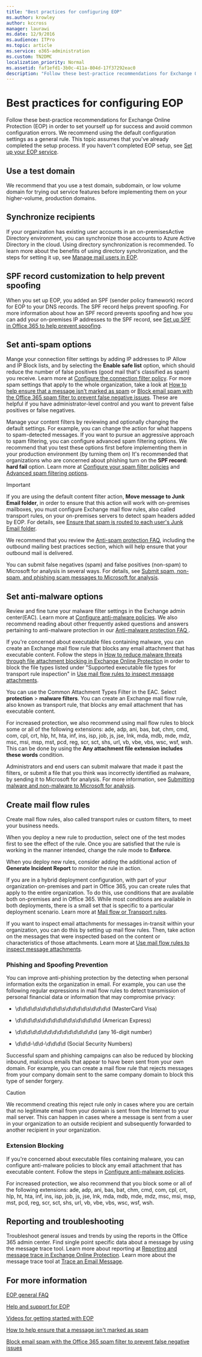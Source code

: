 ```yaml
---
title: "Best practices for configuring EOP"
ms.author: krowley
author: kccross
manager: laurawi
ms.date: 12/9/2016
ms.audience: ITPro
ms.topic: article
ms.service: o365-administration
ms.custom: TN2DMC
localization_priority: Normal
ms.assetid: faf1efd1-3b0c-411a-804d-17f37292eac0
description: "Follow these best-practice recommendations for Exchange Online Protection (EOP) in order to set yourself up for success and avoid common configuration errors."
---
```


# Best practices for configuring EOP
  
Follow these best-practice recommendations for Exchange Online Protection (EOP) in order to set yourself up for success and avoid common configuration errors. We recommend using the default configuration settings as a general rule. This topic assumes that you've already completed the setup process. If you haven't completed EOP setup, see [Set up your EOP service](set-up-your-eop-service.md).
  
## Use a test domain

We recommend that you use a test domain, subdomain, or low volume domain for trying out service features before implementing them on your higher-volume, production domains.
  
## Synchronize recipients

If your organization has existing user accounts in an on-premisesActive Directory environment, you can synchronize those accounts to Azure Active Directory in the cloud. Using directory synchronization is recommended. To learn more about the benefits of using directory synchronization, and the steps for setting it up, see [Manage mail users in EOP](manage-mail-users-in-eop.md).
  
## SPF record customization to help prevent spoofing

When you set up EOP, you added an SPF (sender policy framework) record for EOP to your DNS records. The SPF record helps prevent spoofing. For more information about how an SPF record prevents spoofing and how you can add your on-premises IP addresses to the SPF record, see [Set up SPF in Office 365 to help prevent spoofing](../set-up-spf-in-office-365-to-help-prevent-spoofing.md). 
  
## Set anti-spam options

Mange your connection filter settings by adding IP addresses to IP Allow and IP Block lists, and by selecting the **Enable safe list** option, which should reduce the number of false positives (good mail that's classified as spam) you receive. Learn more at [Configure the connection filter policy](../configure-the-connection-filter-policy.md). For more spam settings that apply to the whole organization, take a look at [How to help ensure that a message isn't marked as spam](https://go.microsoft.com/fwlink/p/?LinkId=534224) or [Block email spam with the Office 365 spam filter to prevent false negative issues](https://go.microsoft.com/fwlink/p/?LinkId=534225). These are helpful if you have administrator-level control and you want to prevent false positives or false negatives.
  
Manage your content filters by reviewing and optionally changing the default settings. For example, you can change the action for what happens to spam-detected messages. If you want to pursue an aggressive approach to spam filtering, you can configure advanced spam filtering  options. We recommend that you test these options first before implementing them in your production environment (by turning them on) It's recommended that organizations who are concerned about phishing turn on the **SPF record: hard fail** option. Learn more at [Configure your spam filter policies](../configure-your-spam-filter-policies.md) and [Advanced spam filtering  options](../advanced-spam-filtering-asf-options.md).
  
> [!IMPORTANT]
> If you are using the default content filter action, **Move message to Junk Email folder**, in order to ensure that this action will work with on-premises mailboxes, you must configure Exchange mail flow rules, also called transport rules, on your on-premises servers to detect spam headers added by EOP. For details, see [Ensure that spam is routed to each user's Junk Email folder](../ensure-that-spam-is-routed-to-each-user-s-junk-email-folder.md). 
  
We recommend that you review the [Anti-spam protection FAQ](../anti-spam-protection-faq.md), including the outbound mailing best practices section, which will help ensure that your outbound mail is delivered.
  
You can submit false negatives (spam) and false positives (non-spam) to Microsoft for analysis in several ways. For details, see [Submit spam, non-spam, and phishing scam messages to Microsoft for analysis](../submit-spam-non-spam-and-phishing-scam-messages-to-microsoft-for-analysis.md).
  
## Set anti-malware options

Review and fine tune your malware filter settings in the Exchange admin center(EAC). Learn more at [Configure anti-malware policies](../configure-anti-malware-policies.md). We also recommend reading about other frequently asked questions and answers pertaining to anti-malware protection in our [Anti-malware protection FAQ ](../anti-malware-protection-faq-eop.md).
  
If you're concerned about executable files containing malware, you can create an Exchange mail flow rule that blocks any email attachment that has executable content. Follow the steps in [How to reduce malware threats through file attachment blocking in Exchange Online Protection](https://support.microsoft.com/kb/2959596) in order to block the file types listed under "Supported executable file types for transport rule inspection" in [Use mail flow rules to inspect message attachments](http://technet.microsoft.com/library/874d1c78-a8ec-4938-b388-d3208c2fa971.aspx).
  
You can use the Common Attachment Types Filter in the EAC. Select **protection** \> **malware filters**. You can create an Exchange mail flow rule, also known as transport rule, that blocks any email attachment that has executable content. 
  
For increased protection, we also recommend using mail flow rules to block some or all of the following extensions: ade, adp, ani, bas, bat, chm, cmd, com, cpl, crt, hlp, ht, hta, inf, ins, isp, job, js, jse, lnk, mda, mdb, mde, mdz, msc, msi, msp, mst, pcd, reg, scr, sct, shs, url, vb, vbe, vbs, wsc, wsf, wsh. This can be done by using the **Any attachment file extension includes these words** condition. 
  
Administrators and end users can submit malware that made it past the filters, or submit a file that you think was incorrectly identified as malware, by sending it to Microsoft for analysis. For more information, see [Submitting malware and non-malware to Microsoft for analysis](../submitting-malware-and-non-malware-to-microsoft-for-analysis.md).
  
## Create mail flow rules

Create mail flow rules, also called transport rules or custom filters, to meet your business needs.
  
When you deploy a new rule to production, select one of the test modes first to see the effect of the rule. Once you are satisfied that the rule is working in the manner intended, change the rule mode to **Enforce**.
  
When you deploy new rules, consider adding the additional action of **Generate Incident Report** to monitor the rule in action. 
  
If you are in a hybrid deployment configuration, with part of your organization on-premises and part in Office 365, you can create rules that apply to the entire organization. To do this, use conditions that are available both on-premises and in Office 365. While most conditions are available in both deployments, there is a small set that is specific to a particular deployment scenario. Learn more at [Mail flow or Transport rules](http://technet.microsoft.com/library/743bd525-0ca2-426d-b76c-b4a052bc8886.aspx).
  
If you want to inspect email attachments for messages in-transit within your organization, you can do this by setting up mail flow rules. Then, take action on the messages that were inspected based on the content or characteristics of those attachments. Learn more at [Use mail flow rules to inspect message attachments](http://technet.microsoft.com/library/874d1c78-a8ec-4938-b388-d3208c2fa971.aspx).
  
### Phishing and Spoofing Prevention

You can improve anti-phishing protection by the detecting when personal information exits the organization in email. For example, you can use the following regular expressions in mail flow rules to detect transmission of personal financial data or information that may compromise privacy:
  
- \d\d\d\d\s\d\d\d\d\s\d\d\d\d\s\d\d\d\d (MasterCard Visa)
    
- \d\d\d\d\s\d\d\d\d\d\d\s\d\d\d\d\d (American Express)
    
- \d\d\d\d\d\d\d\d\d\d\d\d\d\d\d\d (any 16-digit number)
    
- \d\d\d\-\d\d\-\d\d\d\d (Social Security Numbers)
    
Successful spam and phishing campaigns can also be reduced by blocking inbound, malicious emails that appear to have been sent from your own domain. For example, you can create a mail flow rule that rejects messages from your company domain sent to the same company domain to block this type of sender forgery.
  
> [!CAUTION]
> We recommend creating this reject rule only in cases where you are certain that no legitimate email from your domain is sent from the Internet to your mail server. This can happen in cases where a message is sent from a user in your organization to an outside recipient and subsequently forwarded to another recipient in your organization. 
  
### Extension Blocking

If you're concerned about executable files containing malware, you can configure anti-malware policies to block any email attachment that has executable content. Follow the steps in [Configure anti-malware policies](../configure-anti-malware-policies.md).
  
For increased protection, we also recommend that you block some or all of the following extensions: ade, adp, ani, bas, bat, chm, cmd, com, cpl, crt, hlp, ht, hta, inf, ins, isp, job, js, jse, lnk, mda, mdb, mde, mdz, msc, msi, msp, mst, pcd, reg, scr, sct, shs, url, vb, vbe, vbs, wsc, wsf, wsh.
  
## Reporting and troubleshooting

Troubleshoot general issues and trends by using the reports in the Office 365 admin center. Find single point specific data about a message by using the message trace tool. Learn more about reporting at [Reporting and message trace in Exchange Online Protection](reporting-and-message-trace-in-exchange-online-protection.md). Learn more about the message trace tool at [Trace an Email Message](http://technet.microsoft.com/library/0c83cde6-5b09-4106-8587-c200cdc59094.aspx).
  
## For more information

[EOP general FAQ](eop-general-faq.md)
  
[Help and support for EOP](help-and-support-for-eop.md)
  
[Videos for getting started with EOP](videos-for-getting-started-with-eop.md)
  
[How to help ensure that a message isn't marked as spam](https://go.microsoft.com/fwlink/p/?LinkId=534224)
  
[Block email spam with the Office 365 spam filter to prevent false negative issues](https://go.microsoft.com/fwlink/p/?LinkId=534225)
  

